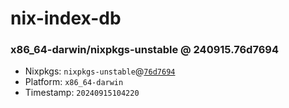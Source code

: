 # nix-index-db
### x86_64-darwin/nixpkgs-unstable @ 240915.76d7694
- Nixpkgs: `nixpkgs-unstable`@[`76d7694`](https://github.com/NixOS/nixpkgs/commit/76d7694a3f681b0b750c01783df5d2177ef39fe7)
- Platform: `x86_64-darwin`
- Timestamp: `20240915104220`
